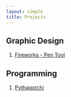 ```yaml
---
layout: simple
title: Projects
---
```


## Graphic Design

1. [Fireworks - Pen Tool](/gfxdesign.html)


## Programming

1. [Pythagotchi](/pythagotchi/index.html)